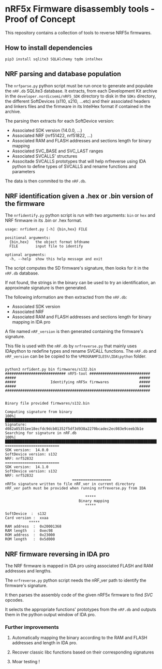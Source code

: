 # nRF5x Firmware disassembly tools - Proof of Concept #

This repository contains a collection of tools to reverse NRF5x firmwares.

## How to install dependencies ##

```
pip3 install sqlite3 SQLAlchemy tqdm intelhex 
```

## NRF parsing and database population ##

The `nrfparse.py` python script must be run once to generate and populate the `nRF.db` SQLite3 database.
It extracts, from each Development Kit archive in the `developer.nordicsemi/nRF5_SDK` directory to disk in the `SDKs` directory, the different SoftDevices (s110, s210, ...etc) and their associated headers and linkers files and the firmware in its IntelHex format if contained in the archive.

The parsing then extracts for each SoftDevice version:
- Associated SDK version (14.0.0, ...)
- Associated NRF (nrf51422, nrf51822, ...)
- Associated RAM and FLASH addresses and sections length for binary mapping 
- Associated SVC_BASE and SVC_LAST ranges
- Associated SVCALLS' structures
- Associtade SVCALLS prototypes that will help nrfreverse using IDA python to define types of SVCALLS and rename functions and parameters

The data is then commited to the `nRF.db`.

## NRF identification given a .hex or .bin version of the firmware ##

The `nrfidentify.py` python script is run with two arguments: `bin` or `hex` and NRF firmware in its .bin or .hex format.
```
usage: nrfident.py [-h] {bin,hex} FILE

positional arguments:
  {bin,hex}   the object format bfdname
  FILE        input file to identify

optional arguments:
  -h, --help  show this help message and exit
```

The script computes the SD firmware's signature, then looks for it in the `nRF.db` database.

If not found, the strings in the binary can be used to try an identification, an approximate 
signature is then generated.

The following information are then extracted from the `nRF.db`:
- Associated SDK version
- Associated NRF
- Associated RAM and FLASH addresses and sections length for binary mapping in IDA pro

A file named `nRF_version` is then generated containing the firmware's signature.

This file is used with the `nRF.db` by `nrfreverse.py` that mainly uses IDApython to redefine types and rename SVCALL functions.
The `nRF.db` and `nRF_version` can be be copied to the  `%PROGRAMFILES%\IDA\python` folder.

```

python3 nrfident.py bin firmwares/s132.bin
############################ nRF5-tool ############################ 
#####                                                         ##### 
#####                Identifying nRF5x firmwares              ##### 
#####                                                         ##### 
################################################################### 


Binary file provided firmwares/s132.bin

Computing signature from binary
100%|██████████████████████████████████████████████████████████████████████| 
Signature:  d082a85351ee18ecfdc9dcb01352f5df3d938a2270bcadec2ec083e9ceeb3b1e
Searching for signature in nRF.db
100%|██████████████████████████████████████████████████████████████████████| 
=========================
SDK version:  14.0.0
SoftDevice version: s132
NRF: nrf52832
=========================
SDK version:  14.1.0
SoftDevice version: s132
NRF: nrf52832
                               ==================
nRF5x signature written to file nRF_ver in current directory
nRF_ver path must be provided when running nrfreverse.py from IDA

                                     *****
                                  Binary mapping
                                     *****

SoftDevice  :  s132
Card version :  xxaa
           *****
RAM address  :  0x20001368
RAM length   :  0xec98
ROM address  :  0x23000
ROM length   :  0x5d000
```


## NRF firmware reversing in IDA pro ##

The NRF firmware is mapped in IDA pro using associated FLASH and RAM addresses and lengths.

The `nrfreverse.py` python script needs the nRF_ver path to identify the firmware's signature.

It then parses the assembly code of the given nRF5x firmware to find *SVC* opcodes.

It selects the appropriate functions' prototypes from the `nRF.db` and outputs them in the python output window of IDA pro.

### Further improvements ###

1. Automatically mapping the binary according to the RAM and FLASH addresses and length in IDA pro.

2. Recover classic libc functions based on their corresponding signatures

3. Moar testing !
